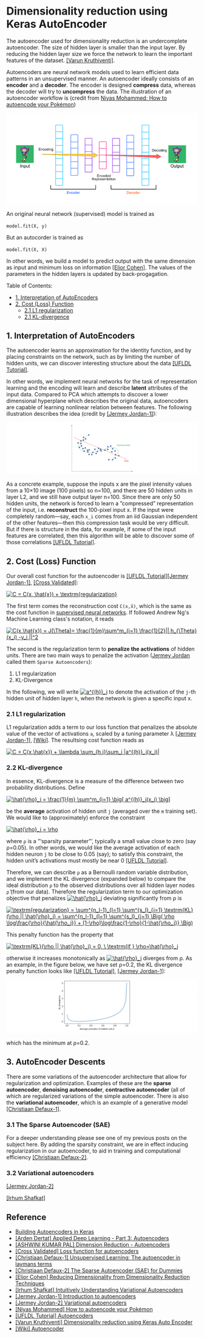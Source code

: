 
# Dimensionality reduction using Keras AutoEncoder

The autoencoder used for dimensionality reduction is an undercomplete autoencoder. The size of hidden layer is smaller than the input layer. By reducing the hidden layer size we force the network to learn the important features of the dataset. [[Varun Kruthiventi]][Dimensionality reduction using Keras Auto Encoder].


Autoencoders are neural network models used to learn efficient data patterns in an unsupervised manner. An autoencoder ideally consists of an **encoder** and a **decoder**. The encoder is designed **compress** data, whereas the decoder will try to **uncompress** the data. The illustration of an autoencoder workflow is (credit from [Niyas Mohammed: How to autoencode your Pokémon](https://hackernoon.com/how-to-autoencode-your-pokémon-6b0f5c7b7d97))

![autoencoder](images/autoencoder.png)


An original neural network (supervised) model is trained as 

`model.fit(X, y)`

But an autocorder is trained as

`model.fit(X, X)`

In other words, we build a model to predict output with the same dimension as input and minimum loss on information [[Elior Cohen]][Reducing Dimensionality from Dimensionality Reduction Techniques]. The values of the parameters in the hidden layers is updated by back-progagation.


Table of Contents:


* [1. Interpretation of AutoEncoders](https://github.com/HsiangHung/Machine_Learning_Note/tree/master/Dimensionality_Reduction/Autoencoder#1-interpretation-of-autoencoders)
* [2. Cost (Loss) Function](https://github.com/HsiangHung/Machine_Learning_Note/tree/master/Dimensionality_Reduction/Autoencoder#2-cost-loss-function)
     * [2.1 L1 regularization](https://github.com/HsiangHung/Machine_Learning_Note/tree/master/Dimensionality_Reduction/Autoencoder#21-l1-regularization) 
     * [2.1 KL-divergence](https://github.com/HsiangHung/Machine_Learning_Note/tree/master/Dimensionality_Reduction/Autoencoder#22-kl-divergence)
     



## 1. Interpretation of AutoEncoders

The autoencoder learns an approximation for the identity function, and by placing constraints on the network, such as by limiting the number of hidden units, we can discover interesting structure about the data [[UFLDL Tutorial]][Autoencoders].

In other words, we implement neural networks for the task of representation learning and the encoding will learn and describe **latent** attributes of the input data. Compared to PCA which attempts to discover a lower dimensional hyperplane which describes the original data, autoencoders are capable of learning nonlinear relation between features. The following illustration describes the idea (credit by [[Jermey Jordan-1]][Introduction to autoencoders]):


![](images/PCA_vs_autoencoder.png)



As a concrete example, suppose the inputs x are the pixel intensity values from a 10×10 image (100 pixels) so n=100, and there are 50 hidden units in layer L2, and we still have output layer n=100. Since there are only 50 hidden units, the network is forced to learn a ”compressed” representation of the input, i.e. **reconstruct** the 100-pixel input x. If the input were completely random—say, each `x_i` comes from an iid Gaussian independent of the other features—then this compression task would be very difficult. But if there is structure in the data, for example, if some of the input features are correlated, then this algorithm will be able to discover some of those correlations [[UFLDL Tutorial]][Autoencoders].

## 2. Cost (Loss) Function

Our overall cost function for the autoencoder is [[UFLDL Tutorial]][Autoencoders][[Jermey Jordan-1]][Introduction to autoencoders], [[Cross Validated]][Loss function for autoencoders]:

<a href="https://www.codecogs.com/eqnedit.php?latex=C&space;=&space;C(x,&space;\hat{x})&space;&plus;&space;\textrm{regularization}" target="_blank"><img src="https://latex.codecogs.com/gif.latex?C&space;=&space;C(x,&space;\hat{x})&space;&plus;&space;\textrm{regularization}" title="C = C(x, \hat{x}) + \textrm{regularization}" /></a>

The first term comes the reconstruction cost `C(x,x̂)`, which is the same as the cost function in [supervised neural networks](http://ufldl.stanford.edu/tutorial/supervised/MultiLayerNeuralNetworks/). If followed Andrew Ng's Machine Learning class's notation, it reads

<a href="https://www.codecogs.com/eqnedit.php?latex=C(x,\hat{x})&space;=&space;J(\Theta)=&space;\frac{1}{m}\sum^m_{i=1}&space;\frac{1}{2}||&space;h_{\Theta}(x_i)&space;-y_i&space;||^2" target="_blank"><img src="https://latex.codecogs.com/gif.latex?C(x,\hat{x})&space;=&space;J(\Theta)=&space;\frac{1}{m}\sum^m_{i=1}&space;\frac{1}{2}||&space;h_{\Theta}(x_i)&space;-y_i&space;||^2" title="C(x,\hat{x}) = J(\Theta)= \frac{1}{m}\sum^m_{i=1} \frac{1}{2}|| h_{\Theta}(x_i) -y_i ||^2" /></a>

The second is the regularization term to **penalize the activations** of hidden units. There are two main ways to penalize the activation ([Jermey Jordan](https://www.jeremyjordan.me/autoencoders/) called them `Sparse Autoencoders`): 

1. L1 regularization
2. KL-Divergence 

In the following, we will write <a href="https://www.codecogs.com/eqnedit.php?latex=a^{(h)}_j" target="_blank"><img src="https://latex.codecogs.com/gif.latex?a^{(h)}_j" title="a^{(h)}_j" /></a>  to denote the activation of the `j`-th hidden unit of hidden layer `h`, when the network is given a specific input x.

### 2.1 L1 regularization

L1 regularization adds a term to our loss function that penalizes the absolute value of the vector of activations `a`, scaled by a tuning parameter λ [[Jermey Jordan-1]][Introduction to autoencoders], [[Wiki]][Autoencoder]. The resultsing cost function reads as

<a href="https://www.codecogs.com/eqnedit.php?latex=C&space;=&space;C(x,\hat{x})&space;&plus;&space;\lambda&space;\sum_{h,j}\sum_i&space;|a^{(h)}_j(x_i)|" target="_blank"><img src="https://latex.codecogs.com/gif.latex?C&space;=&space;C(x,\hat{x})&space;&plus;&space;\lambda&space;\sum_{h,j}\sum_i&space;|a^{(h)}_j(x_i)|" title="C = C(x,\hat{x}) + \lambda \sum_{h,j}\sum_i |a^{(h)}_j(x_i)|" /></a>


### 2.2 KL-divergence

In essence, KL-divergence is a measure of the difference between two probability distributions. Define 

<a href="https://www.codecogs.com/eqnedit.php?latex=\hat{\rho}_j&space;=&space;\frac{1}{m}&space;\sum^m_{i=1}&space;\big[&space;a^{(h)}_j(x_i)&space;\big]" target="_blank"><img src="https://latex.codecogs.com/gif.latex?\hat{\rho}_j&space;=&space;\frac{1}{m}&space;\sum^m_{i=1}&space;\big[&space;a^{(h)}_j(x_i)&space;\big]" title="\hat{\rho}_j = \frac{1}{m} \sum^m_{i=1} \big[ a^{(h)}_j(x_i) \big]" /></a>

be the **average** activation of hidden unit `j` (averaged over the `m` training set). We would like to (approximately) enforce the constraint 

<a href="https://www.codecogs.com/eqnedit.php?latex=\hat{\rho}_j&space;=&space;\rho" target="_blank"><img src="https://latex.codecogs.com/gif.latex?\hat{\rho}_j&space;=&space;\rho" title="\hat{\rho}_j = \rho" /></a>

where `ρ` is a ”‘sparsity parameter”’, typically a small value close to zero (say ρ=0.05). In other words, we would like the average activation of each hidden neuron `j` to be close to 0.05 (say); to satisfy this constraint, the hidden unit’s activations must mostly be near 0 [[UFLDL Tutorial]][Autoencoders].

Therefore, we can describe `ρ` as a Bernoulli random variable distribution, and we implement the KL divergence (expanded below) to compare the ideal distribution `ρ` to the observed distributions over all hidden layer nodes `ρ̂` (from our data). Therefore the regularization term to our optimization objective that penalizes <a href="https://www.codecogs.com/eqnedit.php?latex=\hat{\rho}_j" target="_blank"><img src="https://latex.codecogs.com/gif.latex?\hat{\rho}_j" title="\hat{\rho}_j" /></a> deviating significantly from ρ  is

<a href="https://www.codecogs.com/eqnedit.php?latex=\textrm{regularization}&space;=&space;\sum^{n_l-1}_{l=1}&space;\sum^{s_l}_{j=1}&space;\textrm{KL}(\rho&space;||&space;\hat{\rho}_j)&space;=&space;\sum^{n_l-1}_{l=1}&space;\sum^{s_l}_{j=1}&space;\Big(&space;\rho&space;\log\frac{\rho}{\hat{\rho_j}}&space;&plus;&space;(1-\rho)\log\frac{1-\rho}{1-\hat{\rho_j}}&space;\Big)" target="_blank"><img src="https://latex.codecogs.com/gif.latex?\textrm{regularization}&space;=&space;\sum^{n_l-1}_{l=1}&space;\sum^{s_l}_{j=1}&space;\textrm{KL}(\rho&space;||&space;\hat{\rho}_j)&space;=&space;\sum^{n_l-1}_{l=1}&space;\sum^{s_l}_{j=1}&space;\Big(&space;\rho&space;\log\frac{\rho}{\hat{\rho_j}}&space;&plus;&space;(1-\rho)\log\frac{1-\rho}{1-\hat{\rho_j}}&space;\Big)" title="\textrm{regularization} = \sum^{n_l-1}_{l=1} \sum^{s_l}_{j=1} \textrm{KL}(\rho || \hat{\rho}_j) = \sum^{n_l-1}_{l=1} \sum^{s_l}_{j=1} \Big( \rho \log\frac{\rho}{\hat{\rho_j}} + (1-\rho)\log\frac{1-\rho}{1-\hat{\rho_j}} \Big)" /></a>


This penalty function has the property that

 <a href="https://www.codecogs.com/eqnedit.php?latex=\textrm{KL}(\rho&space;||&space;\hat{\rho}_j)&space;=&space;0,&space;\&space;\textrm{if&space;}&space;\rho=\hat{\rho}_j" target="_blank"><img src="https://latex.codecogs.com/gif.latex?\textrm{KL}(\rho&space;||&space;\hat{\rho}_j)&space;=&space;0,&space;\&space;\textrm{if&space;}&space;\rho=\hat{\rho}_j" title="\textrm{KL}(\rho || \hat{\rho}_j) = 0, \ \textrm{if } \rho=\hat{\rho}_j" /></a>
 
 otherwise it increases monotonically as <a href="https://www.codecogs.com/eqnedit.php?latex=\hat{\rho}_j" target="_blank"><img src="https://latex.codecogs.com/gif.latex?\hat{\rho}_j" title="\hat{\rho}_j" /></a> diverges from ρ. As an example, in the figure below, we have set ρ=0.2, the KL divergence penalty function looks like [[UFLDL Tutorial]][Autoencoders], [[Jermey Jordan-1]][Introduction to autoencoders]:


![](images/KL_divergence_penalty.png)


which has the minimum at ρ=0.2.



## 3. AutoEncoder Descents

There are some variations of the autoencoder architecture that allow for regularization and optimization. Examples of these are the **sparse autoencoder**, **denoising autoencoder**, **contractive autoencoder** (all of which are regularized variations of the simple autoencoder. There is also the **variational autoencoder**, which is an example of a generative model [[Christiaan Defaux-1]][Unsupervised Learning: The autoencoder in laymans terms].

### 3.1 The Sparse Autoencoder (SAE)

For a deeper understanding please see one of my previous posts on the subject here. By adding the sparsity constraint, we are in effect inducing regularization in our autoencoder, to aid in training and computational efficiency [[Christiaan Defaux-2]][The Sparse Autoencoder (SAE) for Dummies].


### 3.2 Variational autoencoders

[[Jermey Jordan-2]][Variational autoencoders]

[[Irhum Shafkat]][Intuitively Understanding Variational Autoencoders]



## Reference


* [Building Autoencoders in Keras]: https://blog.keras.io/building-autoencoders-in-keras.html
[Building Autoencoders in Keras](https://blog.keras.io/building-autoencoders-in-keras.html)
* [Applied Deep Learning - Part 3: Autoencoders]: https://towardsdatascience.com/applied-deep-learning-part-3-autoencoders-1c083af4d798
[[Arden Dertat] Applied Deep Learning - Part 3: Autoencoders](https://towardsdatascience.com/applied-deep-learning-part-3-autoencoders-1c083af4d798)
* [Dimension Reduction - Autoencoders]: https://blog.paperspace.com/dimension-reduction-with-autoencoders/
[[ASHWINI KUMAR PAL] Dimension Reduction - Autoencoders](https://blog.paperspace.com/dimension-reduction-with-autoencoders/)
* [Loss function for autoencoders]: https://stats.stackexchange.com/questions/245448/loss-function-for-autoencoders
[[Cross Validated] Loss function for autoencoders](https://stats.stackexchange.com/questions/245448/loss-function-for-autoencoders)
* [Unsupervised Learning: The autoencoder in laymans terms]: https://medium.com/@cdefaux/unsupervised-learning-the-autoencoder-in-laymans-terms-5dfdee22e692
[[Christiaan Defaux-1] Unsupervised Learning: The autoencoder in laymans terms](https://medium.com/@cdefaux/unsupervised-learning-the-autoencoder-in-laymans-terms-5dfdee22e692)
* [The Sparse Autoencoder (SAE) for Dummies]: https://medium.com/@cdefaux/the-sparse-autoencoder-sae-for-dummies-cb7f170bda86
[[Christiaan Defaux-2] The Sparse Autoencoder (SAE) for Dummies](https://medium.com/@cdefaux/the-sparse-autoencoder-sae-for-dummies-cb7f170bda86)
* [Reducing Dimensionality from Dimensionality Reduction Techniques]: https://towardsdatascience.com/reducing-dimensionality-from-dimensionality-reduction-techniques-f658aec24dfe
[[Elior Cohen] Reducing Dimensionality from Dimensionality Reduction Techniques](https://towardsdatascience.com/reducing-dimensionality-from-dimensionality-reduction-techniques-f658aec24dfe)
* [Intuitively Understanding Variational Autoencoders]: https://towardsdatascience.com/intuitively-understanding-variational-autoencoders-1bfe67eb5daf
[[Irhum Shafkat] Intuitively Understanding Variational Autoencoders](https://towardsdatascience.com/intuitively-understanding-variational-autoencoders-1bfe67eb5daf)
* [Introduction to autoencoders]: https://www.jeremyjordan.me/autoencoders/
[[Jermey Jordan-1] Introduction to autoencoders](https://www.jeremyjordan.me/autoencoders/)
* [Variational autoencoders]: https://www.jeremyjordan.me/variational-autoencoders/
[[Jermey Jordan-2] Variational autoencoders](https://www.jeremyjordan.me/variational-autoencoders/)
* [How to autoencode your Pokémon]: https://hackernoon.com/how-to-autoencode-your-pokémon-6b0f5c7b7d97
[[Niyas Mohammed] How to autoencode your Pokémon](https://hackernoon.com/how-to-autoencode-your-pokémon-6b0f5c7b7d97)
* [Autoencoders]: http://ufldl.stanford.edu/tutorial/unsupervised/Autoencoders/
[[UFLDL Tutorial] Autoencoders](http://ufldl.stanford.edu/tutorial/unsupervised/Autoencoders/)
* [Dimensionality reduction using Keras Auto Encoder]: https://www.kaggle.com/saivarunk/dimensionality-reduction-using-keras-auto-encoder
[[Varun Kruthiventi] Dimensionality reduction using Keras Auto Encoder](https://www.kaggle.com/saivarunk/dimensionality-reduction-using-keras-auto-encoder)
* [Autoencoder]: https://en.wikipedia.org/wiki/Autoencoder
[[Wiki] Autoencoder](https://en.wikipedia.org/wiki/Autoencoder)
